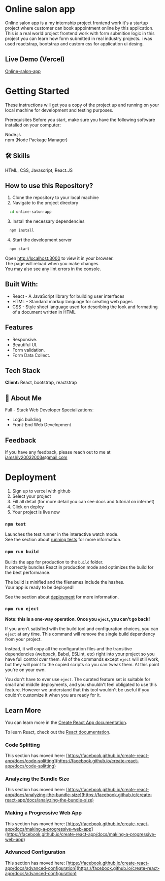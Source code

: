 # Online salon app
Online salon app is a my internship project frontend work it's a startup project where customer can book appointment online by this application.
This is a real world project frontend work with form submition logic in this project you can learn how form submitted in real industry projects.
i was used reactstrap, bootstrap and custom css for application ui desing.

## Live Demo (Vercel)
[Online-salon-app](https://online-salon-app.vercel.app/)

# Getting Started
These instructions will get you a copy of the project up and running on your local machine for development and testing purposes.

Prerequisites
Before you start, make sure you have the following software installed on your computer:

Node.js \
npm (Node Package Manager)

## 🛠 Skills
HTML, CSS, Javascript, React.JS

## How to use this Repository?

1. Clone the repository to your local machine
2. Navigate to the project directory

```bash
  cd online-salon-app
```
3. Install the necessary dependencies
```bash
  npm install
```

4. Start the development server
```bash
  npm start
```

Open [http://localhost:3000](http://localhost:3000) to view it in your browser.\
The page will reload when you make changes.\
You may also see any lint errors in the console.

## Built With:

- React - A JavaScript library for building user interfaces
- HTML - Standard markup language for creating web pages
- CSS - Style sheet language used for describing the look and formatting of a document written in HTML

## Features

- Responsive.
- Beautiful UI.
- Form validation.
- Form Data Collect.

## Tech Stack

**Client:** React, bootstrap, reactstrap

## 🚀 About Me
Full - Stack Web Developer Specializations:
- Logic building
- Front-End Web Development

## Feedback

If you have any feedback, please reach out to me at iamshiv20032003@gmail.com


# Deployment
1. Sign up to vercel with github
2. Select your project
3. Fill all detail (for more detail you can see docs and tutorial on internet)
3. Click on deploy
5. Your project is live now


### `npm test`

Launches the test runner in the interactive watch mode.\
See the section about [running tests](https://facebook.github.io/create-react-app/docs/running-tests) for more information.

### `npm run build`

Builds the app for production to the `build` folder.\
It correctly bundles React in production mode and optimizes the build for the best performance.

The build is minified and the filenames include the hashes.\
Your app is ready to be deployed!

See the section about [deployment](https://facebook.github.io/create-react-app/docs/deployment) for more information.

### `npm run eject`

**Note: this is a one-way operation. Once you `eject`, you can't go back!**

If you aren't satisfied with the build tool and configuration choices, you can `eject` at any time. This command will remove the single build dependency from your project.

Instead, it will copy all the configuration files and the transitive dependencies (webpack, Babel, ESLint, etc) right into your project so you have full control over them. All of the commands except `eject` will still work, but they will point to the copied scripts so you can tweak them. At this point you're on your own.

You don't have to ever use `eject`. The curated feature set is suitable for small and middle deployments, and you shouldn't feel obligated to use this feature. However we understand that this tool wouldn't be useful if you couldn't customize it when you are ready for it.

## Learn More

You can learn more in the [Create React App documentation](https://facebook.github.io/create-react-app/docs/getting-started).

To learn React, check out the [React documentation](https://reactjs.org/).

### Code Splitting

This section has moved here: [https://facebook.github.io/create-react-app/docs/code-splitting](https://facebook.github.io/create-react-app/docs/code-splitting)

### Analyzing the Bundle Size

This section has moved here: [https://facebook.github.io/create-react-app/docs/analyzing-the-bundle-size](https://facebook.github.io/create-react-app/docs/analyzing-the-bundle-size)

### Making a Progressive Web App

This section has moved here: [https://facebook.github.io/create-react-app/docs/making-a-progressive-web-app](https://facebook.github.io/create-react-app/docs/making-a-progressive-web-app)

### Advanced Configuration

This section has moved here: [https://facebook.github.io/create-react-app/docs/advanced-configuration](https://facebook.github.io/create-react-app/docs/advanced-configuration)
